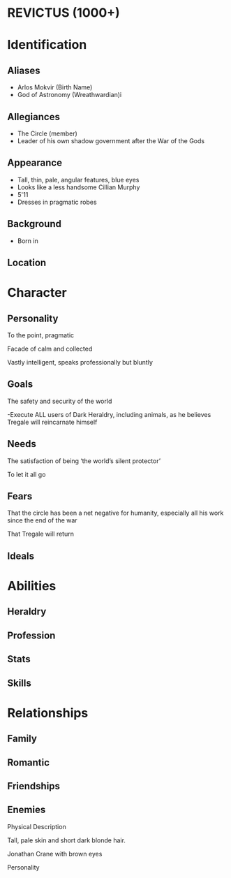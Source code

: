 # REVICTUS (1000+)

# Identification
## Aliases
- Arlos Mokvir (Birth Name)
- God of Astronomy (Wreathwardian)i
## Allegiances
- The Circle (member)
- Leader of his own shadow government after the War of the Gods
## Appearance
- Tall, thin, pale, angular features, blue eyes
- Looks like a less handsome Cillian Murphy
- 5'11
- Dresses in pragmatic robes
## Background
- Born in
## Location

# Character
## Personality
To the point, pragmatic

Facade of calm and collected

Vastly intelligent, speaks professionally but bluntly

## Goals
The safety and security of the world

\-Execute ALL users of Dark Heraldry, including animals, as he believes Tregale will reincarnate himself


## Needs
The satisfaction of being ‘the world’s silent protector’

To let it all go
## Fears
That the circle has been a net negative for humanity, especially all his work since the end of the war

That Tregale will return
## Ideals


# Abilities
## Heraldry
## Profession
## Stats
## Skills

# Relationships
## Family
## Romantic
## Friendships
## Enemies






Physical Description

Tall, pale skin and short dark blonde hair.

Jonathan Crane with brown eyes

Personality
